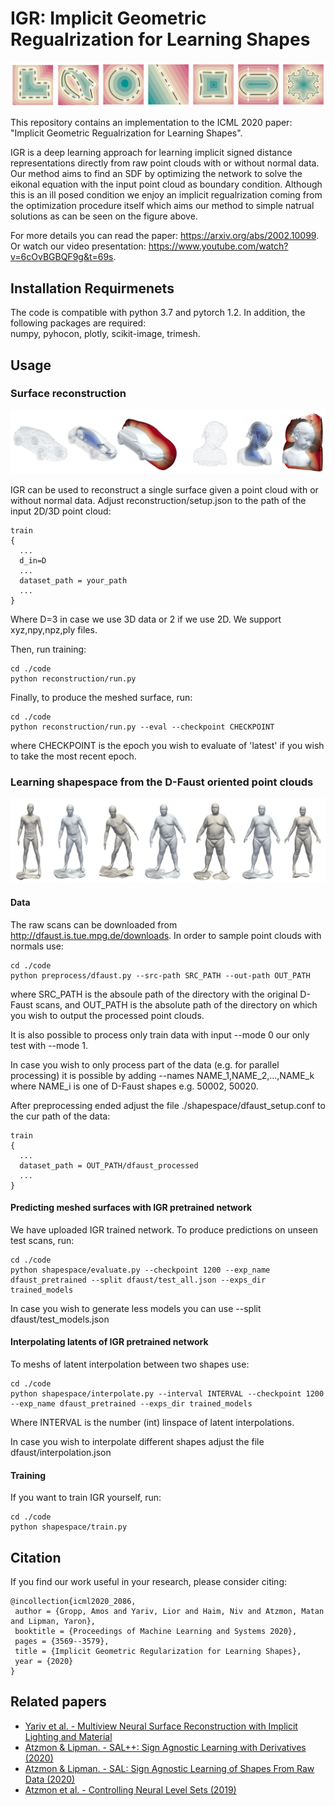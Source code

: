 # IGR: Implicit Geometric Regualrization for Learning Shapes
<p align="center">
  <img src="IGR.png"/>
</p>

This repository contains an implementation to the ICML 2020 paper: "Implicit Geometric Regualrization for Learning Shapes".

IGR is a deep learning approach for learning implicit signed distance representations directly from raw point clouds with or without normal data.
Our method aims to find an SDF by optimizing the network to solve the eikonal equation with the input point cloud as boundary condition.
Although this is an ill posed condition we enjoy an implicit regualrization coming from the optimization procedure itself which aims our method to simple natrual solutions as can be seen on the figure above.

For more details you can read the paper: https://arxiv.org/abs/2002.10099.
Or watch our video presentation: https://www.youtube.com/watch?v=6cOvBGBQF9g&t=69s.


## Installation Requirmenets
The code is compatible with python 3.7 and pytorch 1.2. In addition, the following packages are required:  
numpy, pyhocon, plotly, scikit-image, trimesh.

## Usage


### Surface reconstruction
<p align="center">
  <img src="recon3D.png"/>
</p>

IGR can be used to reconstruct a single surface given a point cloud with or without normal data. Adjust reconstruction/setup.json to the
path of the input 2D/3D point cloud:
```
train
{
  ...
  d_in=D
  ...
  dataset_path = your_path
  ...
}
```
Where D=3 in case we use 3D data or 2 if we use 2D. We support xyz,npy,npz,ply files.

Then, run training:
```
cd ./code
python reconstruction/run.py 
```
Finally, to produce the meshed surface, run:
```
cd ./code
python reconstruction/run.py --eval --checkpoint CHECKPOINT
```
where CHECKPOINT is the epoch you wish to evaluate of 'latest' if you wish to take the most recent epoch.


### Learning shapespace from the D-Faust oriented point clouds
<p align="center">
  <img src="interpolation.jpg"/>
</p>

#### Data
The raw scans can be downloaded from http://dfaust.is.tue.mpg.de/downloads.
In order to sample point clouds with normals use:

```
cd ./code
python preprocess/dfaust.py --src-path SRC_PATH --out-path OUT_PATH
```
where SRC_PATH is the absoule path of the directory with the original D-Faust scans, and OUT_PATH is the absolute path
of the directory on which you wish to output the processed point clouds.

It is also possible to process only train
data with input --mode 0 our only test with --mode 1.
 
In case you wish to only process part of the data (e.g. for parallel processing) it is possible by adding --names NAME_1,NAME_2,...,NAME_k where NAME_i 
is one of D-Faust shapes e.g. 50002, 50020.

After preprocessing ended adjust the file ./shapespace/dfaust_setup.conf to the cur path of the data:
```
train
{
  ...
  dataset_path = OUT_PATH/dfaust_processed
  ...
}
```

#### Predicting meshed surfaces with IGR pretrained network
We have uploaded IGR trained network. To produce predictions on unseen test scans, run:
```
cd ./code
python shapespace/evaluate.py --checkpoint 1200 --exp_name dfaust_pretrained --split dfaust/test_all.json --exps_dir trained_models
```
In case you wish to generate less models you can use --split dfaust/test_models.json

#### Interpolating latents of IGR pretrained network
To meshs of latent interpolation between two shapes use:
```
cd ./code
python shapespace/interpolate.py --interval INTERVAL --checkpoint 1200 --exp_name dfaust_pretrained --exps_dir trained_models
```
Where INTERVAL is the number (int) linspace of latent interpolations.

In case you wish to interpolate different shapes adjust the file dfaust/interpolation.json
 
#### Training
If you want to train IGR yourself, run:
```
cd ./code
python shapespace/train.py
```

## Citation
If you find our work useful in your research, please consider citing:

    @incollection{icml2020_2086,
     author = {Gropp, Amos and Yariv, Lior and Haim, Niv and Atzmon, Matan and Lipman, Yaron},
     booktitle = {Proceedings of Machine Learning and Systems 2020},
     pages = {3569--3579},
     title = {Implicit Geometric Regularization for Learning Shapes},
     year = {2020}
    }
    	
## Related papers
* [Yariv et al. - Multiview Neural Surface Reconstruction with Implicit Lighting and Material](https://arxiv.org/abs/2003.09852)
* [Atzmon & Lipman. - SAL++: Sign Agnostic Learning with Derivatives (2020)](https://arxiv.org/abs/2006.05400)
* [Atzmon & Lipman. - SAL: Sign Agnostic Learning of Shapes From Raw Data (2020)](https://arxiv.org/abs/1911.10414)
* [Atzmon et al. - Controlling Neural Level Sets (2019)](https://arxiv.org/abs/1905.11911)
	
